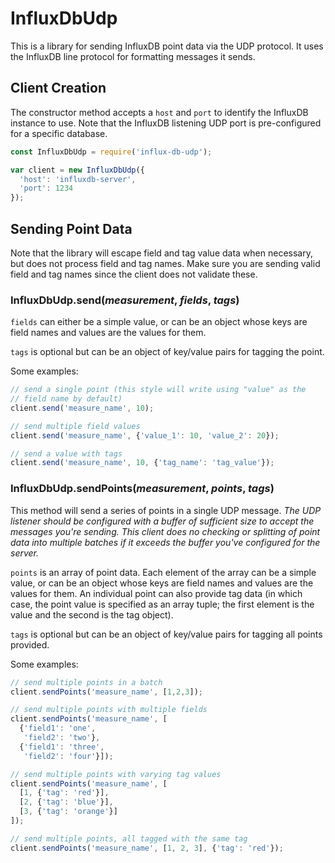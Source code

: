# InfluxDbUdp

This is a library for sending InfluxDB point data via the UDP protocol.
It uses the InfluxDB line protocol for formatting messages it sends.

## Client Creation

The constructor method accepts a `host` and `port` to identify the InfluxDB
instance to use. Note that the InfluxDB listening UDP port is pre-configured
for a specific database.

```js
const InfluxDbUdp = require('influx-db-udp');

var client = new InfluxDbUdp({
  'host': 'influxdb-server',
  'port': 1234
});
```

## Sending Point Data

Note that the library will escape field and tag value data when
necessary, but does not process field and tag names. Make sure
you are sending valid field and tag names since the client does
not validate these.

### InfluxDbUdp.send(_measurement_, _fields_, _tags_)

`fields` can either be a simple value, or can be an object whose
keys are field names and values are the values for them.

`tags` is optional but can be an object of key/value pairs for
tagging the point.

Some examples:

```js
// send a single point (this style will write using "value" as the
// field name by default)
client.send('measure_name', 10);

// send multiple field values
client.send('measure_name', {'value_1': 10, 'value_2': 20});

// send a value with tags
client.send('measure_name', 10, {'tag_name': 'tag_value'});
```

### InfluxDbUdp.sendPoints(_measurement_, _points_, _tags_)

This method will send a series of points in a single UDP message.
_The UDP listener should be configured with a buffer of sufficient size
to accept the messages you're sending. This client does no checking
or splitting of point data into multiple batches if it exceeds the
buffer you've configured for the server._

`points` is an array of point data. Each element of the array can
be a simple value, or can be an object whose keys are field names
and values are the values for them. An individual point can also
provide tag data (in which case, the point value is specified as
an array tuple; the first element is the value and the second is
the tag object).

`tags` is optional but can be an object of key/value pairs for
tagging all points provided.

Some examples:

```js
// send multiple points in a batch
client.sendPoints('measure_name', [1,2,3]);

// send multiple points with multiple fields
client.sendPoints('measure_name', [
  {'field1': 'one',
   'field2': 'two'},
  {'field1': 'three',
   'field2': 'four'}]);

// send multiple points with varying tag values
client.sendPoints('measure_name', [
  [1, {'tag': 'red'}],
  [2, {'tag': 'blue'}],
  [3, {'tag': 'orange'}]
]);

// send multiple points, all tagged with the same tag
client.sendPoints('measure_name', [1, 2, 3], {'tag': 'red'});
```
